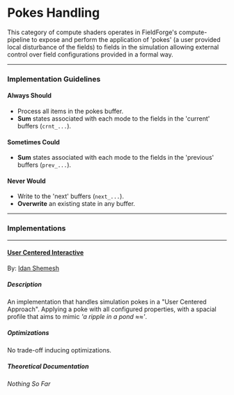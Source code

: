 # Pokes Handling

This category of compute shaders operates in FieldForge's compute-pipeline to expose and perform the application of 'pokes' (a user provided local disturbance of the fields) to fields in the simulation allowing external control over field configurations provided in a formal way.

---

### Implementation Guidelines

#### Always Should

- Process all items in the pokes buffer.
- **Sum** states associated with each mode to the fields in the 'current' buffers (`crnt_...`).

#### Sometimes Could

- **Sum** states associated with each mode to the fields in the 'previous' buffers (`prev_...`).

#### Never Would

- Write to the 'next' buffers (`next_...`).
- **Overwrite** an existing state in any buffer.

---

### Implementations

---

#### [User Centered Interactive](../..//shaders/compute/pokes_handling/handle_pokes-user_centered_interactive.compute)

By: [Idan Shemesh](https://github.com/IdanShmsh)

##### Description

An implementation that handles simulation pokes in a "User Centered Approach". Applying a poke with all configured properties, with a spacial profile that aims to mimic *'a ripple in a pond ≈≈'*.

##### Optimizations

No trade-off inducing optimizations.

##### Theoretical Documentation

*Nothing So Far*
